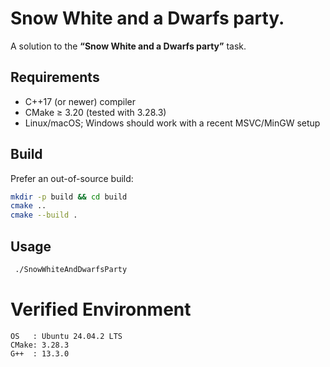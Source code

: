 # Snow White and a Dwarfs party.

A solution to the **“Snow White and a Dwarfs party”** task.

## Requirements

- C++17 (or newer) compiler  
- CMake ≥ 3.20 (tested with 3.28.3)
- Linux/macOS; Windows should work with a recent MSVC/MinGW setup 

## Build

Prefer an out-of-source build:

```bash
mkdir -p build && cd build
cmake ..
cmake --build .
```
## Usage

```bash
 ./SnowWhiteAndDwarfsParty 
```

# Verified Environment

```
OS   : Ubuntu 24.04.2 LTS
CMake: 3.28.3
G++  : 13.3.0
```